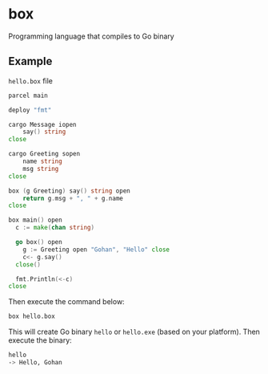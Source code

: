 box
===

Programming language that compiles to Go binary

## Example
`hello.box` file
```go
parcel main

deploy "fmt"

cargo Message iopen
	say() string
close

cargo Greeting sopen
	name string
	msg string
close

box (g Greeting) say() string open
	return g.msg + ", " + g.name
close

box main() open
  c := make(chan string)

  go box() open
    g := Greeting open "Gohan", "Hello" close
    c<- g.say()
  close()

  fmt.Println(<-c)
close
```

Then execute the command below:
```sh
box hello.box
```

This will create Go binary `hello` or `hello.exe` (based on your platform). Then execute the binary:
```sh
hello
-> Hello, Gohan
```
